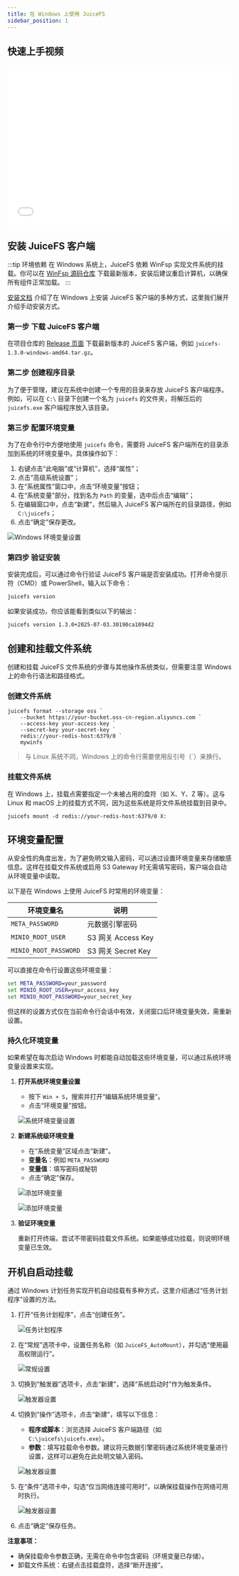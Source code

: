 ```yaml
---
title: 在 Windows 上使用 JuiceFS
sidebar_position: 1
---
```


## 快速上手视频

<div className="video-container">
  <iframe
    src="//player.bilibili.com/player.html?isOutside=true&aid=114499784808051&bvid=BV1jtEczZEvq&cid=29939011077&p=1&autoplay=false"
    width="100%"
    height="360"
    scrolling="no"
    frameBorder="0"
    allowFullScreen
  ></iframe>
</div>

## 安装 JuiceFS 客户端

:::tip 环境依赖
在 Windows 系统上，JuiceFS 依赖 WinFsp 实现文件系统的挂载。你可以在 [WinFsp 源码仓库](https://github.com/winfsp/winfsp) 下载最新版本，安装后建议重启计算机，以确保所有组件正常加载。
:::

[安装文档](../getting-started/installation.md#windows) 介绍了在 Windows 上安装 JuiceFS 客户端的多种方式，这里我们展开介绍手动安装方式。

### 第一步 下载 JuiceFS 客户端

在项目仓库的 [Release 页面](https://github.com/juicedata/juicefs/releases) 下载最新版本的 JuiceFS 客户端，例如 `juicefs-1.3.0-windows-amd64.tar.gz`。

### 第二步 创建程序目录

为了便于管理，建议在系统中创建一个专用的目录来存放 JuiceFS 客户端程序。例如，可以在 `C:\` 目录下创建一个名为 `juicefs` 的文件夹，将解压后的 `juicefs.exe` 客户端程序放入该目录。

### 第三步 配置环境变量

为了在命令行中方便地使用 `juicefs` 命令，需要将 JuiceFS 客户端所在的目录添加到系统的环境变量中。具体操作如下：

1. 右键点击“此电脑”或“计算机”，选择“属性”；
2. 点击“高级系统设置”；
3. 在“系统属性”窗口中，点击“环境变量”按钮；
4. 在“系统变量”部分，找到名为 `Path` 的变量，选中后点击“编辑”；
5. 在编辑窗口中，点击“新建”，然后输入 JuiceFS 客户端所在的目录路径，例如 `C:\juicefs`；
6. 点击“确定”保存更改。

![Windows 环境变量设置](https://static1.juicefs.com/docs/windows-path.png)

### 第四步 验证安装

安装完成后，可以通过命令行验证 JuiceFS 客户端是否安装成功。打开命令提示符（CMD）或 PowerShell，输入以下命令：

```bash
juicefs version
```

如果安装成功，你应该能看到类似以下的输出：

```
juicefs version 1.3.0+2025-07-03.30190ca1094d2
```

## 创建和挂载文件系统

创建和挂载 JuiceFS 文件系统的步骤与其他操作系统类似，但需要注意 Windows 上的命令行语法和路径格式。

### 创建文件系统

```shell
juicefs format --storage oss `
    --bucket https://your-bucket.oss-cn-region.aliyuncs.com `
    --access-key your-access-key `
    --secret-key your-secret-key `
    redis://your-redis-host:6379/0 `
    mywinfs
```

> 与 Linux 系统不同，Windows 上的命令行需要使用反引号（`）来换行。

### 挂载文件系统

在 Windows 上，挂载点需要指定一个未被占用的盘符（如 X、Y、Z 等）。这与 Linux 和 macOS 上的挂载方式不同，因为这些系统是将文件系统挂载到目录中。

```shell
juicefs mount -d redis://your-redis-host:6379/0 X:
```

## 环境变量配置

从安全性的角度出发，为了避免明文输入密码，可以通过设置环境变量来存储敏感信息。这样在挂载文件系统或启用 S3 Gateway 时无需填写密码，客户端会自动从环境变量中读取。

以下是在 Windows 上使用 JuiceFS 时常用的环境变量：

| 环境变量名            | 说明                   |
|----------------------|------------------------|
| `META_PASSWORD`      | 元数据引擎密码         |
| `MINIO_ROOT_USER`    | S3 网关 Access Key     |
| `MINIO_ROOT_PASSWORD`| S3 网关 Secret Key     |

可以直接在命令行设置这些环境变量：

```cmd
set META_PASSWORD=your_password
set MINIO_ROOT_USER=your_access_key
set MINIO_ROOT_PASSWORD=your_secret_key
```

但这样的设置方式仅在当前命令行会话中有效，关闭窗口后环境变量失效，需重新设置。

### 持久化环境变量

如果希望在每次启动 Windows 时都能自动加载这些环境变量，可以通过系统环境变量设置来实现。

1. **打开系统环境变量设置**
   - 按下 `Win + S`，搜索并打开“编辑系统环境变量”。
   - 点击“环境变量”按钮。

   ![系统环境变量设置](https://static1.juicefs.com/docs/win_env_01.png)

2. **新建系统级环境变量**
   - 在“系统变量”区域点击“新建”。
   - **变量名**：例如 `META_PASSWORD`
   - **变量值**：填写密码或秘钥
   - 点击“确定”保存。

   ![添加环境变量](https://static1.juicefs.com/docs/win_env_02.png)

   ![添加环境变量](https://static1.juicefs.com/docs/win_env_03.png)

3. **验证环境变量**

    重新打开终端，尝试不带密码挂载文件系统。如果能够成功挂载，则说明环境变量已生效。

## 开机自启动挂载

通过 Windows 计划任务实现开机自动挂载有多种方式，这里介绍通过“任务计划程序”设置的方法。

1. 打开“任务计划程序”，点击“创建任务”。

   ![任务计划程序](https://static1.juicefs.com/docs/task_00.png)

2. 在“常规”选项卡中，设置任务名称（如 `JuiceFS_AutoMount`），并勾选“使用最高权限运行”。

   ![常规设置](https://static1.juicefs.com/docs/task_01.png)

3. 切换到“触发器”选项卡，点击“新建”，选择“系统启动时”作为触发条件。

   ![触发器设置](https://static1.juicefs.com/docs/task_02.png)

4. 切换到“操作”选项卡，点击“新建”，填写以下信息：

   - **程序或脚本**：浏览选择 JuiceFS 客户端路径（如 `C:\juicefs\juicefs.exe`）。
   - **参数**：填写挂载命令参数。建议将元数据引擎密码通过系统环境变量进行设置，这样可以避免在此处明文输入密码。

   ![触发器设置](https://static1.juicefs.com/docs/task_03.png)

5. 在“条件”选项卡中，勾选“仅当网络连接可用时”，以确保挂载操作在网络可用时执行。

   ![触发器设置](https://static1.juicefs.com/docs/task_04.png)

6. 点击“确定”保存任务。

**注意事项：**

- 确保挂载命令参数正确，无需在命令中包含密码（环境变量已存储）。
- 卸载文件系统：右键点击挂载盘符，选择“断开连接”。
